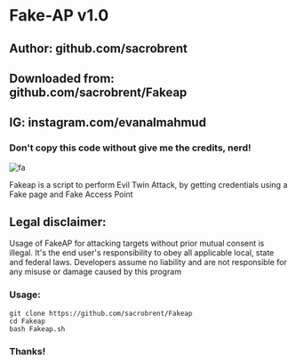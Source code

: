 # Fake-AP v1.0
## Author: github.com/sacrobrent
## Downloaded from: github.com/sacrobrent/Fakeap
## IG: instagram.com/evanalmahmud
### Don't copy this code without give me the credits, nerd! 

![fa](https://user-images.githubusercontent.com/34893261/43369380-95333cee-9343-11e8-920a-51ac5ce645f4.png)

Fakeap is a script to perform Evil Twin Attack, by getting credentials using a Fake page and Fake Access Point

## Legal disclaimer:

Usage of FakeAP for attacking targets without prior mutual consent is illegal. It's the end user's responsibility to obey all applicable local, state and federal laws. Developers assume no liability and are not responsible for any misuse or damage caused by this program 


### Usage:
```
git clone https://github.com/sacrobrent/Fakeap
cd Fakeap
bash Fakeap.sh
```

### Thanks!

